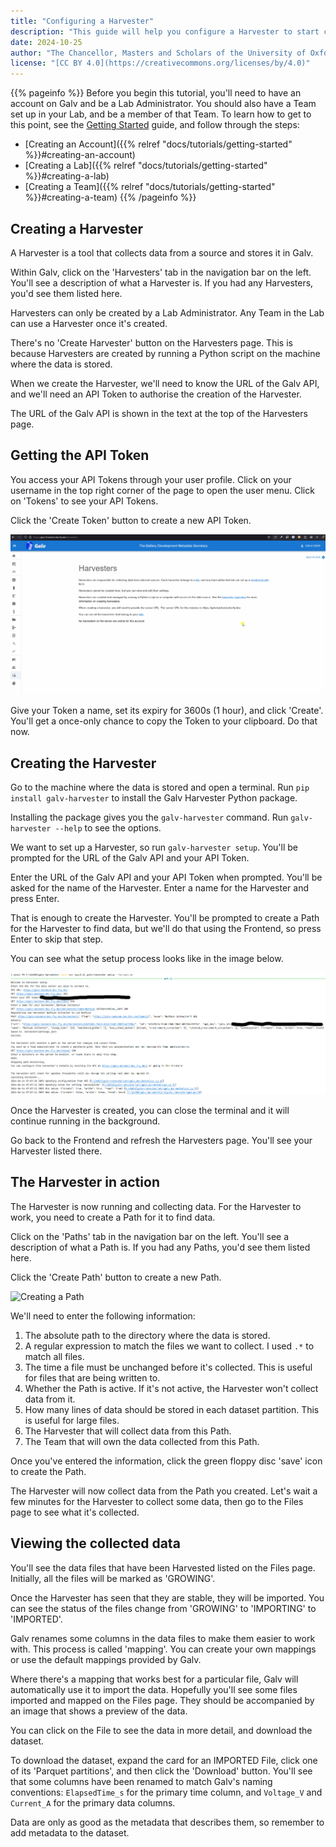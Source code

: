 ```yaml
---
title: "Configuring a Harvester"
description: "This guide will help you configure a Harvester to start collecting data automatically."
date: 2024-10-25
author: "The Chancellor, Masters and Scholars of the University of Oxford, and the 'Galv' Developers"
license: "[CC BY 4.0](https://creativecommons.org/licenses/by/4.0)"
---
```


{{% pageinfo %}}
Before you begin this tutorial, you'll need to have an account on Galv and be a Lab Administrator.
You should also have a Team set up in your Lab, and be a member of that Team.
To learn how to get to this point, see the [Getting Started](../getting-started) guide, and follow through the steps:

- [Creating an Account]({{% relref "docs/tutorials/getting-started" %}}#creating-an-account)
- [Creating a Lab]({{% relref "docs/tutorials/getting-started" %}}#creating-a-lab)
- [Creating a Team]({{% relref "docs/tutorials/getting-started" %}}#creating-a-team)
{{% /pageinfo %}}

## Creating a Harvester

A Harvester is a tool that collects data from a source and stores it in Galv.

Within Galv, click on the 'Harvesters' tab in the navigation bar on the left.
You'll see a description of what a Harvester is.
If you had any Harvesters, you'd see them listed here.

Harvesters can only be created by a Lab Administrator.
Any Team in the Lab can use a Harvester once it's created.

There's no 'Create Harvester' button on the Harvesters page.
This is because Harvesters are created by running a Python script on the machine where the data is stored.

When we create the Harvester, we'll need to know the URL of the Galv API, and we'll need an API Token to authorise the creation of the Harvester.

The URL of the Galv API is shown in the text at the top of the Harvesters page.

## Getting the API Token

You access your API Tokens through your user profile.
Click on your username in the top right corner of the page to open the user menu.
Click on 'Tokens' to see your API Tokens.

Click the 'Create Token' button to create a new API Token.

![Creating an API Token](create-token.gif "Creating an API Token")

Give your Token a name, set its expiry for 3600s (1 hour), and click 'Create'.
You'll get a once-only chance to copy the Token to your clipboard.
Do that now.

## Creating the Harvester

Go to the machine where the data is stored and open a terminal.
Run `pip install galv-harvester` to install the Galv Harvester Python package.

Installing the package gives you the `galv-harvester` command.
Run `galv-harvester --help` to see the options.

We want to set up a Harvester, so run `galv-harvester setup`.
You'll be prompted for the URL of the Galv API and your API Token.

Enter the URL of the Galv API and your API Token when prompted.
You'll be asked for the name of the Harvester.
Enter a name for the Harvester and press Enter.

That is enough to create the Harvester.
You'll be prompted to create a Path for the Harvester to find data, but we'll do that using the Frontend, so press Enter to skip that step.

You can see what the setup process looks like in the image below.

![Creating a Harvester](harvester-setup.png "Creating a Harvester")

Once the Harvester is created, you can close the terminal and it will continue running in the background.

Go back to the Frontend and refresh the Harvesters page.
You'll see your Harvester listed there.

## The Harvester in action

The Harvester is now running and collecting data.
For the Harvester to work, you need to create a Path for it to find data.

Click on the 'Paths' tab in the navigation bar on the left.
You'll see a description of what a Path is.
If you had any Paths, you'd see them listed here.

Click the 'Create Path' button to create a new Path.

![Creating a Path](harvest.gif "Creating a Path")

We'll need to enter the following information:

1. The absolute path to the directory where the data is stored.
2. A regular expression to match the files we want to collect.
I used `.*` to match all files.
3. The time a file must be unchanged before it's collected.
This is useful for files that are being written to.
4. Whether the Path is active.
If it's not active, the Harvester won't collect data from it.
5. How many lines of data should be stored in each dataset partition.
This is useful for large files.
6. The Harvester that will collect data from this Path.
7. The Team that will own the data collected from this Path.

Once you've entered the information, click the green floppy disc 'save' icon to create the Path.

The Harvester will now collect data from the Path you created.
Let's wait a few minutes for the Harvester to collect some data, then go to the Files page to see what it's collected.

## Viewing the collected data

You'll see the data files that have been Harvested listed on the Files page.
Initially, all the files will be marked as 'GROWING'.

Once the Harvester has seen that they are stable, they will be imported.
You can see the status of the files change from 'GROWING' to 'IMPORTING' to 'IMPORTED'.

Galv renames some columns in the data files to make them easier to work with.
This process is called 'mapping'.
You can create your own mappings or use the default mappings provided by Galv.

Where there's a mapping that works best for a particular file, Galv will automatically use it to import the data.
Hopefully you'll see some files imported and mapped on the Files page.
They should be accompanied by an image that shows a preview of the data.

You can click on the File to see the data in more detail, and download the dataset.

To download the dataset, expand the card for an IMPORTED File, click one of its 'Parquet partitions', and then click the 'Download' button.
You'll see that some columns have been renamed to match Galv's naming conventions: `ElapsedTime_s` for the primary time column, and `Voltage_V` and `Current_A` for the primary data columns.

Data are only as good as the metadata that describes them, so remember to add metadata to the dataset.
